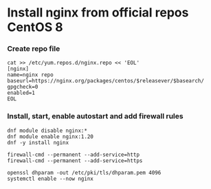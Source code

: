 # Install nginx from official repos CentOS 8

### Create repo file
```console
cat >> /etc/yum.repos.d/nginx.repo << 'EOL'
[nginx]
name=nginx repo
baseurl=https://nginx.org/packages/centos/$releasever/$basearch/
gpgcheck=0
enabled=1
EOL
```

### Install, start, enable autostart and add firewall rules

```console
dnf module disable nginx:*
dnf module enable nginx:1.20
dnf -y install nginx

firewall-cmd --permanent --add-service=http
firewall-cmd --permanent --add-service=https

openssl dhparam -out /etc/pki/tls/dhparam.pem 4096
systemctl enable --now nginx
```
